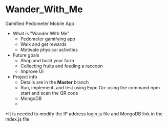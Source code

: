 # Wander_With_Me
Gamified Pedometer Mobile App 

* What is "Wander With Me"
  - Pedometer gamifying app
  - Walk and get rewards
  - Motivate physical activities
* Future goals
  - Shop and build your farm
  - Collecting fruits and feeding a raccoon
  - Improve UI
* Project info
  - Details are in the **Master** branch
  - Run, implement, and test using Expo Go: using the command npm start and scan the QR code
  - MongoDB
  - 
*It is needed to modify the IP address login.js file and MongoDB link in the index.js file

